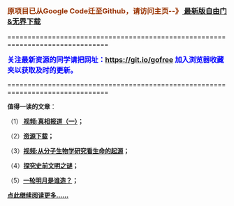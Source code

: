 <h3><font color="#993300"> 原项目已从Google Code迁至Github，请访问主页--》<a href="https://github.com/sglfree/freesky/wiki/%E8%87%AA%E7%94%B1%E9%97%A8%E6%9C%80%E6%96%B0%E7%89%88%E4%B8%8B%E8%BD%BD-%E6%97%A0%E7%95%8C%E6%B5%8F%E8%A7%88%E6%9C%80%E6%96%B0%E6%AD%A3%E5%BC%8F%E7%89%88%E4%B8%8B%E8%BD%BD-%E7%BF%BB%E5%A2%99%E8%BD%AF%E4%BB%B6%E4%B8%8B%E8%BD%BD" target="_blank"> 最新版自由门&无界下载</a></font></h3>
<p>===============================================================================</p>
<font color="blue" size="3"><strong>关注最新资源的同学请把网址：<font color="#993300"><a href="https://git.io/gofree" target="_blank">https://git.io/gofree</a> </font>加入浏览器收藏夹以获取及时的更新。</strong></font>
<p>===============================================================================</p>
<p><strong>值得一读的文章</strong>：</p>
<p>（1）<strong><a href="http://leaph.olife.org/go/truth" target="_blank"> 视频:真相报道（一）</a>；</strong></p>
<p>（2）<strong><a href="http://leaph.olife.org/res-download/" target="_blank">资源下载</a>；</strong></p>
<p>（3）<strong><a href="http://leaph.olife.org/go/biology" target="_blank">视频:从分子生物学研究看生命的起源</a>；</strong></p>
<p>（4）<strong><a href="http://leaph.olife.org/go/discovery" target="_blank">探究史前文明之谜</a>；</strong></p>
<p>（5）<strong><a href="http://leaph.olife.org/go/moon" target="_blank">一轮明月是谁造？</a>；</strong></p>
<p><strong><a href="http://leaph.olife.org/" target="_blank">点此继续阅读更多……</a></strong></p>
